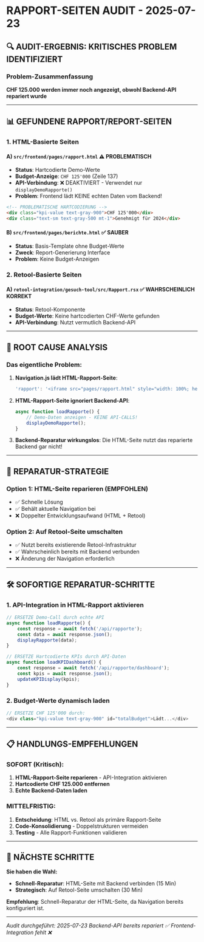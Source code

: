 # RAPPORT-SEITEN AUDIT - 2025-07-23

## 🔍 AUDIT-ERGEBNIS: KRITISCHES PROBLEM IDENTIFIZIERT

### Problem-Zusammenfassung
**CHF 125.000 werden immer noch angezeigt, obwohl Backend-API repariert wurde**

---

## 📊 GEFUNDENE RAPPORT/REPORT-SEITEN

### 1. HTML-Basierte Seiten

#### A) `src/frontend/pages/rapport.html` ⚠️ **PROBLEMATISCH**
- **Status**: Hartcodierte Demo-Werte
- **Budget-Anzeige**: `CHF 125'000` (Zeile 137)
- **API-Verbindung**: ❌ DEAKTIVIERT - Verwendet nur `displayDemoRapporte()`
- **Problem**: Frontend lädt KEINE echten Daten vom Backend!

```html
<!-- PROBLEMATISCHE HARTCODIERUNG -->
<div class="kpi-value text-gray-900">CHF 125'000</div>
<div class="text-sm text-gray-500 mt-1">Genehmigt für 2024</div>
```

#### B) `src/frontend/pages/berichte.html` ✅ **SAUBER**
- **Status**: Basis-Template ohne Budget-Werte
- **Zweck**: Report-Generierung Interface
- **Problem**: Keine Budget-Anzeigen

### 2. Retool-Basierte Seiten

#### A) `retool-integration/gesuch-tool/src/Rapport.rsx` ✅ **WAHRSCHEINLICH KORREKT**
- **Status**: Retool-Komponente
- **Budget-Werte**: Keine hartcodierten CHF-Werte gefunden
- **API-Verbindung**: Nutzt vermutlich Backend-API

---

## 🚨 ROOT CAUSE ANALYSIS

### Das eigentliche Problem:
1. **Navigation.js lädt HTML-Rapport-Seite**:
   ```javascript
   'rapport': '<iframe src="pages/rapport.html" style="width: 100%; height: 100vh...">'
   ```

2. **HTML-Rapport-Seite ignoriert Backend-API**:
   ```javascript
   async function loadRapporte() {
       // Demo-Daten anzeigen - KEINE API-CALLS!
       displayDemoRapporte();
   }
   ```

3. **Backend-Reparatur wirkungslos**: Die HTML-Seite nutzt das reparierte Backend gar nicht!

---

## 🔧 REPARATUR-STRATEGIE

### Option 1: HTML-Seite reparieren (EMPFOHLEN)
- ✅ Schnelle Lösung
- ✅ Behält aktuelle Navigation bei
- ❌ Doppelter Entwicklungsaufwand (HTML + Retool)

### Option 2: Auf Retool-Seite umschalten
- ✅ Nutzt bereits existierende Retool-Infrastruktur
- ✅ Wahrscheinlich bereits mit Backend verbunden
- ❌ Änderung der Navigation erforderlich

---

## 🛠️ SOFORTIGE REPARATUR-SCHRITTE

### 1. API-Integration in HTML-Rapport aktivieren
```javascript
// ERSETZE Demo-Call durch echte API
async function loadRapporte() {
    const response = await fetch('/api/rapporte');
    const data = await response.json();
    displayRapporte(data);
}

// ERSETZE Hartcodierte KPIs durch API-Daten
async function loadKPIDashboard() {
    const response = await fetch('/api/rapporte/dashboard');
    const kpis = await response.json();
    updateKPIDisplay(kpis);
}
```

### 2. Budget-Werte dynamisch laden
```javascript
// ERSETZE CHF 125'000 durch:
<div class="kpi-value text-gray-900" id="totalBudget">Lädt...</div>
```

---

## 📋 HANDLUNGS-EMPFEHLUNGEN

### SOFORT (Kritisch):
1. **HTML-Rapport-Seite reparieren** - API-Integration aktivieren
2. **Hartcodierte CHF 125.000 entfernen**
3. **Echte Backend-Daten laden**

### MITTELFRISTIG:
1. **Entscheidung**: HTML vs. Retool als primäre Rapport-Seite
2. **Code-Konsolidierung** - Doppelstrukturen vermeiden
3. **Testing** - Alle Rapport-Funktionen validieren

---

## 🎯 NÄCHSTE SCHRITTE

**Sie haben die Wahl:**
- **Schnell-Reparatur**: HTML-Seite mit Backend verbinden (15 Min)
- **Strategisch**: Auf Retool-Seite umschalten (30 Min)

**Empfehlung**: Schnell-Reparatur der HTML-Seite, da Navigation bereits konfiguriert ist.

---

*Audit durchgeführt: 2025-07-23*
*Backend-API bereits repariert ✅*
*Frontend-Integration fehlt ❌*
